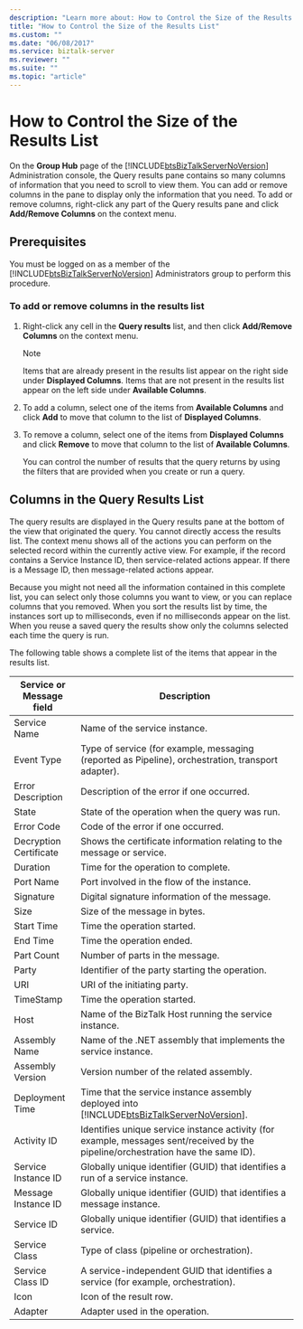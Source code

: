 ```yaml
---
description: "Learn more about: How to Control the Size of the Results List"
title: "How to Control the Size of the Results List"
ms.custom: ""
ms.date: "06/08/2017"
ms.service: biztalk-server
ms.reviewer: ""
ms.suite: ""
ms.topic: "article"
---
```

# How to Control the Size of the Results List
On the **Group Hub** page of the [!INCLUDE[btsBizTalkServerNoVersion](../includes/btsbiztalkservernoversion-md.md)] Administration console, the Query results pane contains so many columns of information that you need to scroll to view them. You can add or remove columns in the pane to display only the information that you need. To add or remove columns, right-click any part of the Query results pane and click **Add/Remove Columns** on the context menu.  

## Prerequisites  
 You must be logged on as a member of the [!INCLUDE[btsBizTalkServerNoVersion](../includes/btsbiztalkservernoversion-md.md)] Administrators group to perform this procedure.  

### To add or remove columns in the results list  

1. Right-click any cell in the **Query results** list, and then click **Add/Remove Columns** on the context menu.  

   > [!NOTE]
   >  Items that are already present in the results list appear on the right side under **Displayed Columns**. Items that are not present in the results list appear on the left side under **Available Columns**.  

2. To add a column, select one of the items from **Available Columns** and click **Add** to move that column to the list of **Displayed Columns**.  

3. To remove a column, select one of the items from **Displayed Columns** and click **Remove** to move that column to the list of **Available Columns**.  

   You can control the number of results that the query returns by using the filters that are provided when you create or run a query.  

## Columns in the Query Results List  
 The query results are displayed in the Query results pane at the bottom of the view that originated the query. You cannot directly access the results list. The context menu shows all of the actions you can perform on the selected record within the currently active view. For example, if the record contains a Service Instance ID, then service-related actions appear. If there is a Message ID, then message-related actions appear.  

 Because you might not need all the information contained in this complete list, you can select only those columns you want to view, or you can replace columns that you removed. When you sort the results list by time, the instances sort up to milliseconds, even if no milliseconds appear on the list. When you reuse a saved query the results show only the columns selected each time the query is run.  

 The following table shows a complete list of the items that appear in the results list.  


| Service or Message field |                                                              Description                                                              |
|------------------------------|-------------------------------------------------------------------------------------------------------------------------------------------|
|         Service Name         |                                                       Name of the service instance.                                                       |
|          Event Type          |                    Type of service (for example, messaging (reported as Pipeline), orchestration, transport adapter).                     |
|      Error Description       |                                                 Description of the error if one occurred.                                                 |
|            State             |                                              State of the operation when the query was run.                                               |
|          Error Code          |                                                    Code of the error if one occurred.                                                     |
|    Decryption Certificate    |                                   Shows the certificate information relating to the message or service.                                   |
|           Duration           |                                                    Time for the operation to complete.                                                    |
|          Port Name           |                                                Port involved in the flow of the instance.                                                 |
|          Signature           |                                               Digital signature information of the message.                                               |
|             Size             |                                                       Size of the message in bytes.                                                       |
|          Start Time          |                                                        Time the operation started.                                                        |
|           End Time           |                                                         Time the operation ended.                                                         |
|          Part Count          |                                                      Number of parts in the message.                                                      |
|            Party             |                                              Identifier of the party starting the operation.                                              |
|             URI              |                                                       URI of the initiating party.                                                        |
|          TimeStamp           |                                                        Time the operation started.                                                        |
|             Host             |                                          Name of the BizTalk Host running the service instance.                                           |
|        Assembly Name         |                                      Name of the .NET assembly that implements the service instance.                                      |
|       Assembly Version       |                                                  Version number of the related assembly.                                                  |
|       Deployment Time        | Time that the service instance assembly deployed into [!INCLUDE[btsBizTalkServerNoVersion](../includes/btsbiztalkservernoversion-md.md)]. |
|         Activity ID          |     Identifies unique service instance activity (for example, messages sent/received by the pipeline/orchestration have the same ID).     |
|     Service Instance ID      |                              Globally unique identifier (GUID) that identifies a run of a service instance.                               |
|     Message Instance ID      |                                   Globally unique identifier (GUID) that identifies a message instance.                                   |
|          Service ID          |                                       Globally unique identifier (GUID) that identifies a service.                                        |
|        Service Class         |                                                Type of class (pipeline or orchestration).                                                 |
|       Service Class ID       |                            A service-independent GUID that identifies a service (for example, orchestration).                             |
|             Icon             |                                                          Icon of the result row.                                                          |
|           Adapter            |                                                      Adapter used in the operation.                                                       |

